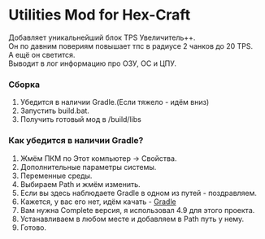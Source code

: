 # Utilities Mod for Hex-Craft
Добавляет уникальнейший блок TPS Увеличитель++.  
Он по давним повериям повышает тпс в радиусе 2 чанков до 20 TPS.  
А ещё он светится.  
Выводит в лог информацию про ОЗУ, ОС и ЦПУ.

### Сборка
1. Убедится в наличии Gradle.(Если тяжело - идём вниз)
2. Запустить build.bat.
3. Получить готовый мод в /build/libs

### Как убедится в наличии Gradle?
1. Жмём ПКМ по Этот компьютер -> Свойства.
2. Дополнительные параметры системы.
3. Переменные среды.
4. Выбираем Path и жмём изменить.
5. Если вы здесь наблюдаете Gradle в одном из путей - поздравляем.
6. Кажется, у вас его нет, идём качать - [Gradle](https://gradle.org/releases/)
7. Вам нужна Complete версия, я использовал 4.9 для этого проекта.
8. Устанавливаем в любом месте и добавляем в Path путь у нему.
9. Готово.